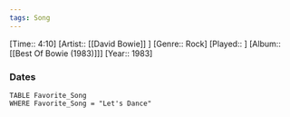 ```yaml
---
tags: Song  
---
```

[Time:: 4:10]
[Artist:: [[David Bowie]] ]
[Genre:: Rock]
[Played:: ]
[Album:: [[Best Of Bowie (1983)]]]
[Year:: 1983]
### Dates
````dataview
TABLE Favorite_Song
WHERE Favorite_Song = "Let's Dance"
````